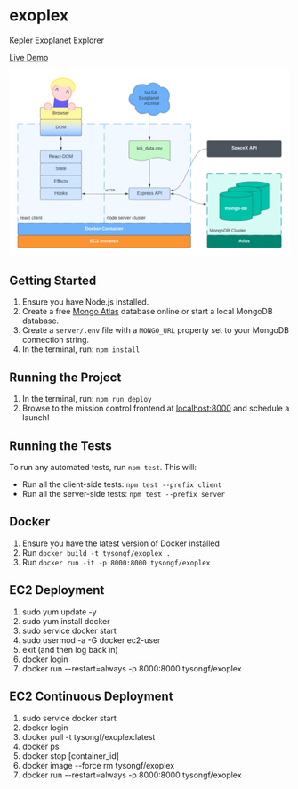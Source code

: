 # exoplex

Kepler Exoplanet Explorer

<a href="http://www.neologic.ca:8000/">Live Demo</a>

![exoplex architecture](https://github.com/tysongf/exoplex/blob/master/exoplex_architecture.png?raw=true)

## Getting Started

1. Ensure you have Node.js installed.
2. Create a free [Mongo Atlas](https://www.mongodb.com/atlas/database) database online or start a local MongoDB database.
3. Create a `server/.env` file with a `MONGO_URL` property set to your MongoDB connection string.
4. In the terminal, run: `npm install`

## Running the Project

1. In the terminal, run: `npm run deploy`
2. Browse to the mission control frontend at [localhost:8000](http://localhost:8000) and schedule a launch!

## Running the Tests

To run any automated tests, run `npm test`. This will:

-  Run all the client-side tests: `npm test --prefix client`
-  Run all the server-side tests: `npm test --prefix server`

## Docker

1. Ensure you have the latest version of Docker installed
2. Run `docker build -t tysongf/exoplex .`
3. Run `docker run -it -p 8000:8000 tysongf/exoplex`

## EC2 Deployment

1. sudo yum update -y
2. sudo yum install docker
3. sudo service docker start
4. sudo usermod -a -G docker ec2-user
5. exit (and then log back in)
6. docker login
7. docker run --restart=always -p 8000:8000 tysongf/exoplex

## EC2 Continuous Deployment

1. sudo service docker start
2. docker login
3. docker pull -t tysongf/exoplex:latest
4. docker ps
5. docker stop [container_id]
6. docker image --force rm tysongf/exoplex
7. docker run --restart=always -p 8000:8000 tysongf/exoplex
